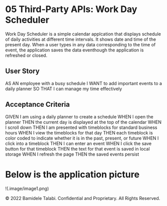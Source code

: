 # 05 Third-Party APIs: Work Day Scheduler

Work Day Scheduler is a simple calendar applcation that displays schedule of daily activities at different time intervals. It shows date and time of the present day. When a user types in any data corresponding to the time of event, the application saves the data eventhough the application is refreshed or closed. 

## User Story

AS AN employee with a busy schedule
I WANT to add important events to a daily planner
SO THAT I can manage my time effectively

## Acceptance Criteria

GIVEN I am using a daily planner to create a schedule
WHEN I open the planner
THEN the current day is displayed at the top of the calendar
WHEN I scroll down
THEN I am presented with timeblocks for standard business hours
WHEN I view the timeblocks for that day
THEN each timeblock is color coded to indicate whether it is in the past, present, or future
WHEN I click into a timeblock
THEN I can enter an event
WHEN I click the save button for that timeblock
THEN the text for that event is saved in local storage
WHEN I refresh the page
THEN the saved events persist

# Below is the application picture
!(.image/image1.png)

© 2022 Bamidele Talabi. Confidential and Proprietary. All Rights Reserved.
